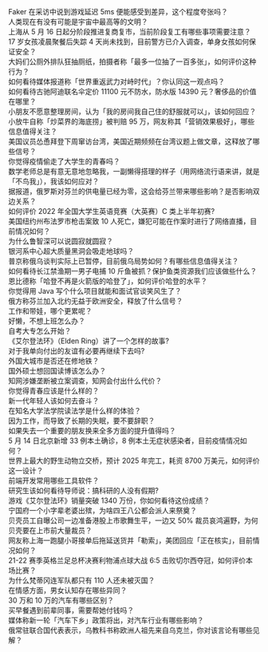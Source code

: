 Faker 在采访中说到游戏延迟 5ms 便能感受到差异，这个程度夸张吗？  
人类现在有没有可能是宇宙中最高等的文明？  
上海从 5 月 16 日起分阶段推进复商复市，当前阶段复工有哪些事项需要注意？  
17 岁女孩凌晨聚餐后失踪 4 天尚未找到，目前警方已介入调查，单身女孩如何保证安全？  
大妈们公厕外排队狂抽厕纸，拍摄者称「最多一位抽了一百多张」，如何评价这种行为？  
如何看待媒体报道称「世界重返武力对峙时代」？你认同这一观点吗？  
如何看待古驰阿迪联名伞定价 11100 元不防水，防水版 14390 元？奢侈品的价值在哪里？  
小朋友不愿意整理房间，认为「我的房间我自己住的舒服就可以」，该如何回应？  
小放牛自称「炒菜界的海底捞」被判赔 95 万，网友称其「营销效果极好」，哪些信息值得关注？  
美国议员怂恿拜登下周窜访台湾，美国近期频频在台湾议题上做文章，这释放了哪些信号？  
你觉得疫情偷走了大学生的青春吗？  
数学老师总是有意无意地忽略我，一副懒得搭理的样子（用网络流行语来讲，就是「不鸟我」），我该如何应对？  
据报道，俄罗斯对芬兰的供电量已经为零，这会给芬兰带来哪些影响？是否影响双边关系？  
如何评价 2022 年全国大学生英语竞赛（大英赛）C 类上半年初赛?  
美国纽约州布法罗市枪击案致 10 人死亡，嫌犯可能在作案时进行了网络直播，目前情况如何？  
为什么鲁智深可以说圆寂就圆寂？  
银河系中心超大质量黑洞会吸走地球吗？  
普京称俄乌谈判实际上已暂停，目前俄乌局势如何？有哪些信息值得关注？  
如何看待长江禁渔期一男子电捕 10 斤鱼被抓？保护鱼类资源我们应该做些什么？  
恩比德称「哈登不再是火箭版的哈登了」，如何评价哈登的水平？  
你觉得用 Java 写个什么项目就能和面试官谈笑风生了？  
俄方称芬兰加入北约无益于欧洲安全，释放了什么信号？  
工作和带娃，哪个更累呢？  
好懒，不想上班怎么办？  
自考大专怎么开始？  
《艾尔登法环》（Elden Ring）讲了一个怎样的故事?  
对于我单向付出的友谊有必要再继续下去吗?  
外国大城市是否还在修地铁？  
国外硕士想回国读博该怎么办？  
知网涉嫌垄断被立案调查，知网会付出什么代价？  
你觉得青春应该是什么样的？  
新一代年轻人该如何去奋斗？  
在知名大学法学院读法学是什么样的体验？  
因为工作，而导致了长期的失眠，要不要辞职？  
如果失去一个重要的朋友换来全多方面的提升值得吗？  
5 月 14 日北京新增 33 例本土确诊，8 例本土无症状感染者，目前疫情情况如何？  
世界上最大的野生动物立交桥，预计 2025 年完工，耗资 8700 万美元，如何评价这一设计？  
前端开发常用哪些工具软件？  
研究生该如何看待导师说：搞科研的人没有假期?  
游戏《艾尔登法环》销量突破 1340 万份，你如何看待这份成绩？  
宁国府一个小字辈老婆出殡，为啥四王八公都会派人来祭奠？  
贝壳员工自曝公司一边准备港股上市歌舞生平，一边又 50% 裁员哀鸿遍野，为何贝壳要在上市前大量裁员？  
网友称上海一跑腿小哥接单后拖延送货并「勒索」，美团回应「正在核实」，目前情况如何？  
21-22 赛季英格兰足总杯决赛利物浦点球大战 6:5 击败切尔西夺冠，如何评价本场比赛？  
为什么梵蒂冈连军队都只有 110 人还未被灭国？  
在情感方面，男女认知存在哪些异同？  
30 万和 10 万的汽车有哪些区别？  
买早餐遇到前辈同事，需要帮她付钱吗？  
媒体称新一轮「汽车下乡」政策将出，对汽车行业有哪些影响？  
俄常驻联合国代表表示，乌教科书称欧洲人祖先来自乌克兰，你对该言论有哪些见解？  
